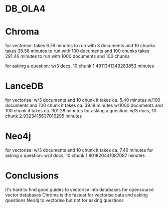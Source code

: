 # DB_OLA4

# Chroma
for vectorise:
takes 6.76 minutes to run with 3 documents and 10 chunks
takes 38.56 minutes to run with 100 documents and 100 chunks
takes 291.46 minutes to run with 1000 documents and 100 chunks 

for asking a question: 
w/3 docs, 10 chunk 1.4911341349283853 minutes
# LanceDB
for vectorise:
w/3 documents and 10 chunk it takes ca. 5.40 minutes
w/100 documents and 100 chunk it takes ca. 39.18 minutes
w/1000 documents and 100 chunk it takes ca. 301.28 minutes
for asking a question: 
w/3 docs, 10 chunk 2.9323415637016295 minutes

# Neo4j
for vectorise:
w/3 documents and 10 chunk it takes ca. 7.49 minutes
for asking a question: 
w/3 docs, 10 chunk 1.801820441087087 minutes

# Conclusions
It's hard to find good guides to vectorise into databases for opensource vector databases
Chroma is the fastest for vectorise data and asking questions
Neo4j to vectorise but not for asking questions
